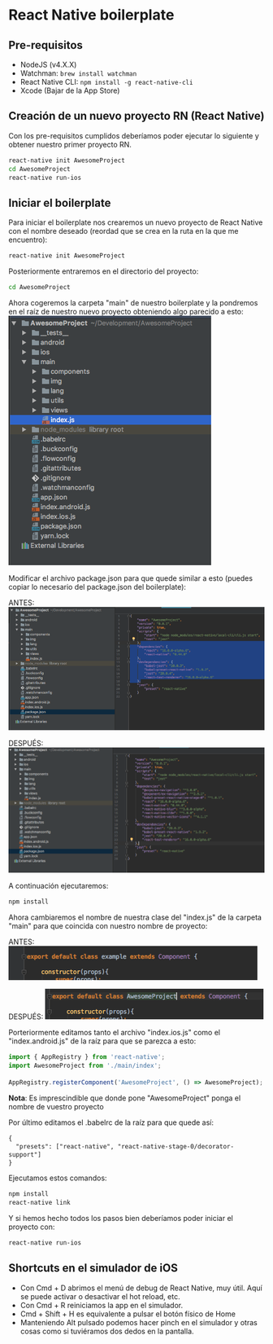 # React Native boilerplate

## Pre-requisitos

 - NodeJS (v4.X.X)
 - Watchman: ```brew install watchman```
 - React Native CLI: ```npm install -g react-native-cli```
 - Xcode (Bajar de la App Store)
 
## Creación de un nuevo proyecto RN (React Native)
Con los pre-requisitos cumplidos deberíamos poder ejecutar lo siguiente y obtener nuestro primer proyecto RN.
```bash
react-native init AwesomeProject
cd AwesomeProject
react-native run-ios
```

## Iniciar el boilerplate
Para iniciar el boilerplate nos crearemos un nuevo proyecto de React Native con el nombre deseado (reordad que se crea en la ruta en la que me encuentro):
```bash
react-native init AwesomeProject
```
Posteriormente entraremos en el directorio del proyecto:
```bash
cd AwesomeProject
```
Ahora cogeremos la carpeta "main" de nuestro boilerplate y la pondremos en el raíz de nuestro nuevo proyecto obteniendo algo parecido a esto:
![awesomeProjectIni](https://github.com/BinPar/BinPar/blob/master/resources/awesomeProjectIni.png)

Modificar el archivo package.json para que quede similar a esto (puedes copiar lo necesario del package.json del boilerplate):

ANTES:
![package.json](https://github.com/BinPar/BinPar/blob/master/resources/packageJSONRNBefore.png)

DESPUÉS:
![package.json](https://github.com/BinPar/BinPar/blob/master/resources/packageJSONRNAfter.png)

A continuación ejecutaremos:
```bash
npm install
```

Ahora cambiaremos el nombre de nuestra clase del "index.js" de la carpeta "main" para que coincida con nuestro nombre de proyecto:
 
ANTES:
![index.js](https://github.com/BinPar/BinPar/blob/master/resources/indexRNBefore.png)

DESPUÉS:
![index.js](https://github.com/BinPar/BinPar/blob/master/resources/indexRNAfter.png)

Porteriormente editamos tanto el archivo "index.ios.js" como el "index.android.js" de la raíz para que se parezca a esto:

```javascript
import { AppRegistry } from 'react-native';
import AwesomeProject from './main/index';

AppRegistry.registerComponent('AwesomeProject', () => AwesomeProject);
```
**Nota**: Es imprescindible que donde pone "AwesomeProject" ponga el nombre de vuestro proyecto

Por último editamos el .babelrc de la raíz para que quede así:

```
{
  "presets": ["react-native", "react-native-stage-0/decorator-support"]
}
```

Ejecutamos estos comandos:
```bash
npm install
react-native link
```

Y si hemos hecho todos los pasos bien deberíamos poder iniciar el proyecto con:
```bash
react-native run-ios
```

## Shortcuts en el simulador de iOS
 - Con Cmd + D abrimos el menú de debug de React Native, muy útil. Aquí se puede activar o desactivar el hot reload, etc.
 - Con Cmd + R reiniciamos la app en el simulador.
 - Cmd + Shift + H es equivalente a pulsar el botón físico de Home
 - Manteniendo Alt pulsado podemos hacer pinch en el simulador y otras cosas como si tuviéramos dos dedos en la pantalla.
 